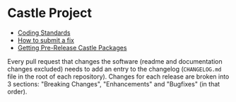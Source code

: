 # Castle Project

* [Coding Standards](coding-standards.md)
* [How to submit a fix](how-to-submit-a-fix.md)
* [Getting Pre-Release Castle Packages](prerelease-packages.md)

Every pull request that changes the software (readme and documentation changes excluded) needs to add an entry to the changelog (`CHANGELOG.md` file in the root of each repository). Changes for each release are broken into 3 sections: "Breaking Changes", "Enhancements" and "Bugfixes" (in that order).
